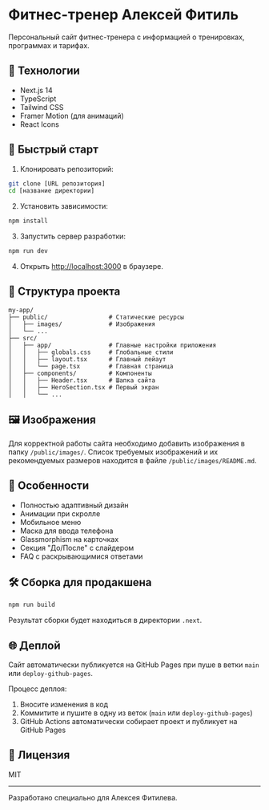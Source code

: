 # Фитнес-тренер Алексей Фитиль

Персональный сайт фитнес-тренера с информацией о тренировках, программах и тарифах.

## 🔧 Технологии

- Next.js 14
- TypeScript
- Tailwind CSS
- Framer Motion (для анимаций)
- React Icons

## 🚀 Быстрый старт

1. Клонировать репозиторий:
```bash
git clone [URL репозитория]
cd [название директории]
```

2. Установить зависимости:
```bash
npm install
```

3. Запустить сервер разработки:
```bash
npm run dev
```

4. Открыть [http://localhost:3000](http://localhost:3000) в браузере.

## 📁 Структура проекта

```
my-app/
├── public/                 # Статические ресурсы
│   ├── images/             # Изображения
│   └── ...
├── src/
│   ├── app/                # Главные настройки приложения
│   │   ├── globals.css     # Глобальные стили
│   │   ├── layout.tsx      # Главный лейаут
│   │   └── page.tsx        # Главная страница
│   ├── components/         # Компоненты
│   │   ├── Header.tsx      # Шапка сайта
│   │   ├── HeroSection.tsx # Первый экран
│   │   └── ...
```

## 🖼️ Изображения

Для корректной работы сайта необходимо добавить изображения в папку `/public/images/`. Список требуемых изображений и их рекомендуемых размеров находится в файле `/public/images/README.md`.

## 📱 Особенности

- Полностью адаптивный дизайн
- Анимации при скролле
- Мобильное меню
- Маска для ввода телефона
- Glassmorphism на карточках
- Секция "До/После" с слайдером
- FAQ с раскрывающимися ответами

## 🛠️ Сборка для продакшена

```bash
npm run build
```

Результат сборки будет находиться в директории `.next`.

## 🌐 Деплой

Сайт автоматически публикуется на GitHub Pages при пуше в ветки `main` или `deploy-github-pages`.

Процесс деплоя:
1. Вносите изменения в код
2. Коммитите и пушите в одну из веток (`main` или `deploy-github-pages`)
3. GitHub Actions автоматически собирает проект и публикует на GitHub Pages

## 📄 Лицензия

MIT

---

Разработано специально для Алексея Фитилева.
